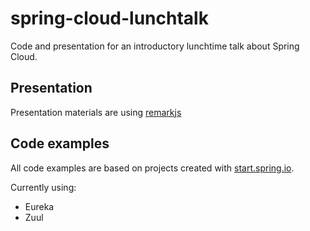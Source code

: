 # spring-cloud-lunchtalk
Code and presentation for an introductory lunchtime talk about Spring Cloud.

## Presentation
Presentation materials are using [remarkjs](https://github.com/gnab/remark)

## Code examples
All code examples are based on projects created with [start.spring.io](https://start.spring.io). 

Currently using: 

* Eureka
* Zuul 
